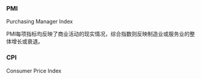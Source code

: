 
### PMI
Purchasing Manager Index

PMI每项指标均反映了商业活动的现实情况，综合指数则反映制造业或服务业的整体增长或衰退。

### CPI
Consumer Price Index


